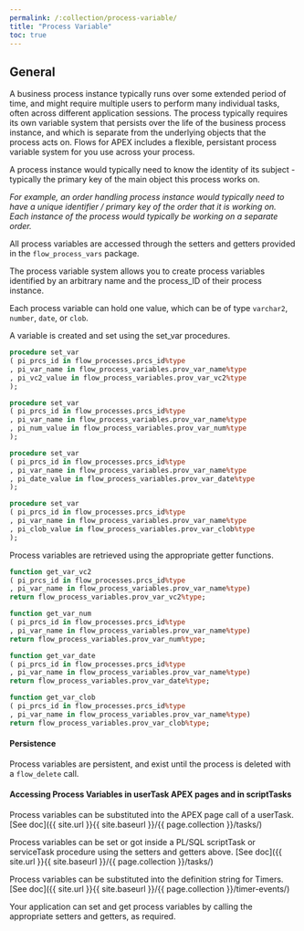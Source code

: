 ```yaml
---
permalink: /:collection/process-variable/
title: "Process Variable"
toc: true
---
```

## General

A business process instance typically runs over some extended period of time, and might require multiple users to perform many individual tasks, often across different application sessions.
The process typically requires its own variable system that persists over the life of the business process instance, and which is separate from the underlying objects that the process acts on.
Flows for APEX includes a flexible, persistant process variable system for you use across your process.

A process instance would typically need to know the identity of its subject - typically the primary key of the main object this process works on.

*For example, an order handling process instance would typically need to have a unique identifier / primary key of the order that it is working on.  Each instance of the process would typically be working on a separate order.*

All process variables are accessed through the setters and getters provided in the `flow_process_vars` package.

The process variable system allows you to create process variables identified by an arbitrary name and the process_ID of their process instance.

Each process variable can hold one value, which can be of type `varchar2`, `number`, `date`, or `clob`.

A variable is created and set using the set_var procedures.

```sql
procedure set_var
( pi_prcs_id in flow_processes.prcs_id%type
, pi_var_name in flow_process_variables.prov_var_name%type
, pi_vc2_value in flow_process_variables.prov_var_vc2%type
);

procedure set_var
( pi_prcs_id in flow_processes.prcs_id%type
, pi_var_name in flow_process_variables.prov_var_name%type
, pi_num_value in flow_process_variables.prov_var_num%type
);

procedure set_var
( pi_prcs_id in flow_processes.prcs_id%type
, pi_var_name in flow_process_variables.prov_var_name%type
, pi_date_value in flow_process_variables.prov_var_date%type
);

procedure set_var
( pi_prcs_id in flow_processes.prcs_id%type
, pi_var_name in flow_process_variables.prov_var_name%type
, pi_clob_value in flow_process_variables.prov_var_clob%type
);
```

Process variables are retrieved using the appropriate getter functions.

```sql
function get_var_vc2
( pi_prcs_id in flow_processes.prcs_id%type
, pi_var_name in flow_process_variables.prov_var_name%type)
return flow_process_variables.prov_var_vc2%type;

function get_var_num
( pi_prcs_id in flow_processes.prcs_id%type
, pi_var_name in flow_process_variables.prov_var_name%type)
return flow_process_variables.prov_var_num%type;

function get_var_date
( pi_prcs_id in flow_processes.prcs_id%type
, pi_var_name in flow_process_variables.prov_var_name%type)
return flow_process_variables.prov_var_date%type;

function get_var_clob
( pi_prcs_id in flow_processes.prcs_id%type
, pi_var_name in flow_process_variables.prov_var_name%type)
return flow_process_variables.prov_var_clob%type;
```

#### Persistence

Process variables are persistent, and exist until the process is deleted with a `flow_delete` call.

#### Accessing Process Variables in userTask APEX pages and in scriptTasks

Process variables can be substituted into the APEX page call of a userTask.
[See doc]({{ site.url }}{{ site.baseurl }}/{{ page.collection }}/tasks/)

Process variables can be set or got inside a PL/SQL scriptTask
or serviceTask procedure using the setters and getters above.
[See doc]({{ site.url }}{{ site.baseurl }}/{{ page.collection }}/tasks/)

Process variables can be substituted into the definition string for Timers.  [See doc]({{ site.url }}{{ site.baseurl }}/{{ page.collection }}/timer-events/)

Your application can set and get process variables by calling the appropriate setters and getters, as required.
